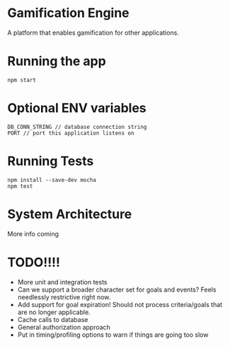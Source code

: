 # Gamification Engine
A platform that enables gamification for other applications.

# Running the app
```
npm start
```

# Optional ENV variables
```
DB_CONN_STRING // database connection string
PORT // port this application listens on
```

# Running Tests

```
npm install --save-dev mocha
npm test
```


# System Architecture
More info coming

# TODO!!!!
* More unit and integration tests
* Can we support a broader character set for goals and events? Feels needlessly restrictive right now.
* Add support for goal expiration! Should not process criteria/goals that are no longer applicable.
* Cache calls to database
* General authorization approach
* Put in timing/profiling options to warn if things are going too slow